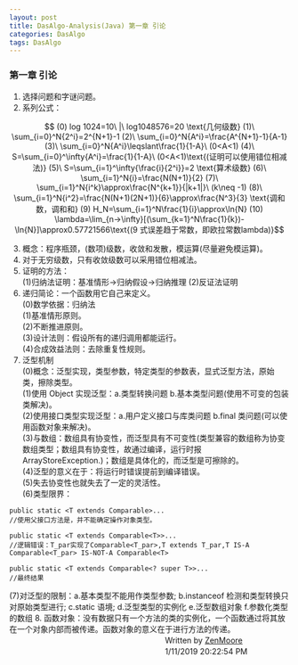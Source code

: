 ```yaml
---
layout: post
title: DasAlgo-Analysis(Java) 第一章 引论
categories: DasAlgo
tags: DasAlgo
---
```



### 第一章 引论
1. 选择问题和字谜问题。
2. 系列公式：
```math

(0) log 1024=10\ |\  log1048576=20

\text{几何级数}

(1)\ \sum_{i=0}^N{2^i}=2^{N+1}-1

(2)\ \sum_{i=0}^N{A^i}=\frac{A^{N+1}-1}{A-1}

(3)\ \sum_{i=0}^N{A^i}\leqslant\frac{1}{1-A}\ (0<A<1)

(4)\ S=\sum_{i=0}^\infty{A^i}=\frac{1}{1-A}\ (0<A<1)\text{(证明可以使用错位相减法)}

(5)\ S=\sum_{i=1}^\infty{\frac{i}{2^i}}=2

\text{算术级数}

(6)\ \sum_{i=1}^N{i}=\frac{N(N+1)}{2}

(7)\ \sum_{i=1}^N{i^k}\approx\frac{N^{k+1}}{|k+1|}\ (k\neq -1)

(8)\ \sum_{i=1}^N{i^2}=\frac{N(N+1)(2N+1)}{6}\approx\frac{N^3}{3}

\text{调和数，调和和}

(9) H_N=\sum_{i=1}^N\frac{1}{i}\approx\ln{N}

(10) \lambda=\lim_{n->\infty}[(\sum_{k=1}^N\frac{1}{k})-\ln{N}]\approx0.57721566\text{(9 式误差趋于常数，即欧拉常数lambda)}
```

3. 概念：程序瓶颈，(数项)级数，收敛和发散，模运算(尽量避免模运算)。
4. 对于无穷级数，只有收敛级数可以采用错位相减法。
5. 证明的方法：<br>
(1)归纳法证明：基准情形->归纳假设->归纳推理
(2)反证法证明<br>
6. 递归简论：一个函数用它自己来定义。<br>
(0)数学依据：归纳法<br>
(1)基准情形原则。<br>
(2)不断推进原则。<br>
(3)设计法则：假设所有的递归调用都能运行。<br>
(4)合成效益法则：去除重复性规则。<br>
7. 泛型机制<br>
(0)概念：泛型实现，类型参数，特定类型的参数表，显式泛型方法，原始类，擦除类型。<br>
(1)使用 Object 实现泛型：a.类型转换问题 b.基本类型问题(使用不可变的包装类解决)。<br>
(2)使用接口类型实现泛型：a.用户定义接口与库类问题 b.final 类问题(可以使用函数对象来解决)。<br>
(3)与数组：数组具有协变性，而泛型具有不可变性(类型兼容的数组称为协变数组类型；数组具有协变性，故通过编译，运行时报ArrayStoreException.)；数组是具体化的，而泛型是可擦除的。<br>
(4)泛型的意义在于：将运行时错误提前到编译错误。<br>
(5)失去协变性也就失去了一定的灵活性。<br>
(6)类型限界：
```
public static <T extends Comparable>...
//使用父接口方法是，并不能确定操作对象类型。

public static <T extends Comparable<T>>...
//逻辑错误：T_par实现了Comparable<T_par>,T extends T_par,T IS-A Comparable<T_par> IS-NOT-A Comparable<T>

public static <T extends Comparable<? super T>>...
//最终结果
```
(7)对泛型的限制：a.基本类型不能用作类型参数; b.instanceof 检测和类型转换只对原始类型进行; c.static 语境; d.泛型类型的实例化 e.泛型数组对象 f.参数化类型的数组
8. 函数对象：没有数据只有一个方法的类的实例化，一个函数通过将其放在一个对象内部而被传递。函数对象的意义在于进行方法的传递。
　　　　　　　　　　　　　　　　　　　　Written by [ZenMoore](https://github.com/ZenMoore "Github")<br>
　　　　　　　　　　　　　　　　　　　　1/11/2019 20:22:54 PM 

